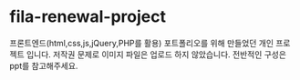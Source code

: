 # fila-renewal-project
프론트엔드(html,css,js,jQuery,PHP를 활용) 포트폴리오를 위해 만들었던 개인 프로젝트 입니다. 저작권 문제로 이미지 파일은 업로드 하지 않았습니다. 전반적인 구성은 ppt를 참고해주세요. 
